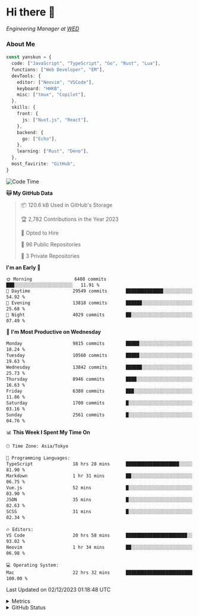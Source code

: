 # Hi there&nbsp;:wave:

<!-- ![Alt text](https://spotify-recently-played-readme.vercel.app/api?user=31kynbuubkiu3r4qh4hjuaglhfay) -->

_Engineering Manager at [WED](https://github.com/wedinc)_

### About Me

```ts
const yanskun = {
  code: ["JavaScript", "TypeScript", "Go", "Rust", "Lua"],
  functions: ["Web Developer", "EM"],
  devTools: {
    editor: ["Neovim", "VSCode"],
    keyboard: "HHKB",
    misc: ["tmux", "Copilot"],
  },
  skills: {
    front: {
      js: ["Nuxt.js", "React"],
    },
    backend: {
      go: ["Echo"],
    },
    learning: ["Rust", "Deno"],
  },
  most_favirite: "GitHub",
}
```

<!--START_SECTION:waka-->
![Code Time](http://img.shields.io/badge/Code%20Time-605%20hrs%2025%20mins-blue)

**🐱 My GitHub Data** 

> 📦 120.6 kB Used in GitHub's Storage 
 > 
> 🏆 2,782 Contributions in the Year 2023
 > 
> 💼 Opted to Hire
 > 
> 📜 96 Public Repositories 
 > 
> 🔑 3 Private Repositories 
 > 
**I'm an Early 🐤** 

```text
🌞 Morning                6408 commits        ███░░░░░░░░░░░░░░░░░░░░░░   11.91 % 
🌆 Daytime                29549 commits       ██████████████░░░░░░░░░░░   54.92 % 
🌃 Evening                13818 commits       ██████░░░░░░░░░░░░░░░░░░░   25.68 % 
🌙 Night                  4029 commits        ██░░░░░░░░░░░░░░░░░░░░░░░   07.49 % 
```
📅 **I'm Most Productive on Wednesday** 

```text
Monday                   9815 commits        █████░░░░░░░░░░░░░░░░░░░░   18.24 % 
Tuesday                  10560 commits       █████░░░░░░░░░░░░░░░░░░░░   19.63 % 
Wednesday                13842 commits       ██████░░░░░░░░░░░░░░░░░░░   25.73 % 
Thursday                 8946 commits        ████░░░░░░░░░░░░░░░░░░░░░   16.63 % 
Friday                   6380 commits        ███░░░░░░░░░░░░░░░░░░░░░░   11.86 % 
Saturday                 1700 commits        █░░░░░░░░░░░░░░░░░░░░░░░░   03.16 % 
Sunday                   2561 commits        █░░░░░░░░░░░░░░░░░░░░░░░░   04.76 % 
```


📊 **This Week I Spent My Time On** 

```text
🕑︎ Time Zone: Asia/Tokyo

💬 Programming Languages: 
TypeScript               18 hrs 28 mins      ████████████████████░░░░░   81.90 % 
Markdown                 1 hr 31 mins        ██░░░░░░░░░░░░░░░░░░░░░░░   06.75 % 
Vue.js                   52 mins             █░░░░░░░░░░░░░░░░░░░░░░░░   03.90 % 
JSON                     35 mins             █░░░░░░░░░░░░░░░░░░░░░░░░   02.63 % 
SCSS                     31 mins             █░░░░░░░░░░░░░░░░░░░░░░░░   02.34 % 

🔥 Editors: 
VS Code                  20 hrs 58 mins      ███████████████████████░░   93.02 % 
Neovim                   1 hr 34 mins        ██░░░░░░░░░░░░░░░░░░░░░░░   06.98 % 

💻 Operating System: 
Mac                      22 hrs 32 mins      █████████████████████████   100.00 % 
```


 Last Updated on 02/12/2023 01:18:48 UTC
<!--END_SECTION:waka-->

<details>
  <summary>Metrics</summary>
  <img src="https://github.com/yanskun/yanskun/blob/main/github-metrics.svg" alt="Metrics">
</details>

<details>
  <summary>GitHub Status</summary>
  <picture>
    <source media="(prefers-color-scheme: dark)" srcset="https://raw.githubusercontent.com/yanskun/yanskun/master/profile-summary-card-output/nord_dark/0-profile-details.svg">
   <img src="https://raw.githubusercontent.com/yanskun/yanskun/master/profile-summary-card-output/default/0-profile-details.svg">
  </picture>
  <br>
  <picture>
    <source media="(prefers-color-scheme: dark)" srcset="https://raw.githubusercontent.com/yanskun/yanskun/master/profile-summary-card-output/nord_dark/1-repos-per-language.svg">
   <img src="https://raw.githubusercontent.com/yanskun/yanskun/master/profile-summary-card-output/default/1-repos-per-language.svg">
  </picture>
  <picture>
    <source media="(prefers-color-scheme: dark)" srcset="https://raw.githubusercontent.com/yanskun/yanskun/master/profile-summary-card-output/nord_dark/2-most-commit-language.svg">
   <img src="https://raw.githubusercontent.com/yanskun/yanskun/master/profile-summary-card-output/default/2-most-commit-language.svg">
  </picture>
  <br>
  <picture>
    <source media="(prefers-color-scheme: dark)" srcset="https://raw.githubusercontent.com/yanskun/yanskun/master/profile-summary-card-output/nord_dark/3-stats.svg">
   <img src="https://raw.githubusercontent.com/yanskun/yanskun/master/profile-summary-card-output/default/3-stats.svg">
  </picture>
  <picture>
    <source media="(prefers-color-scheme: dark)" srcset="https://raw.githubusercontent.com/yanskun/yanskun/master/profile-summary-card-output/nord_dark/4-productive-time.svg">
   <img src="https://raw.githubusercontent.com/yanskun/yanskun/master/profile-summary-card-output/default/4-productive-time.svg">
  </picture>
</details>
